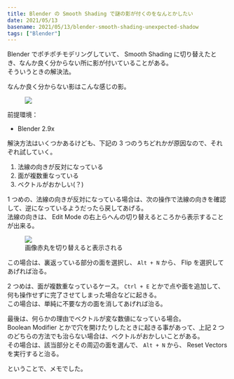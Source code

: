 ```yaml
---
title: Blender の Smooth Shading で謎の影が付くのをなんとかしたい
date: 2021/05/13
basename: 2021/05/13/blender-smooth-shading-unexpected-shadow
tags: ["Blender"]
---
```


Blender でポチポチモデリングしていて、 Smooth Shading に切り替えたとき、なんか良く分からない所に影が付いていることがある。  
そういうときの解決法。

なんか良く分からない影はこんな感じの影。

<figure class="figure-image figure-image-fotolife">
  <img src="https://assets.natsuneko.blog/images/20210513/20210513074237.png" />
</figure>

前提環境：

- Blender 2.9x

解決方法はいくつかあるけども、下記の 3 つのうちどれかが原因なので、それぞれ試していく。

1.  法線の向きが反対になっている
2.  面が複数重なっている
3.  ベクトルがおかしい(？)

1 つめの、法線の向きが反対になっている場合は、次の操作で法線の向きを確認して、逆になっているようだったら戻してあげる。  
法線の向きは、 Edit Mode の右上らへんの切り替えるところから表示することが出来る。

<figure>
  <img src="https://assets.natsuneko.blog/images/20210513/20210513074340.png" />
  <figcaption>画像赤丸を切り替えると表示される</figcaption>
</figure>

この場合は、裏返っている部分の面を選択し、 `Alt + N` から、 Flip を選択してあげれば治る。

2 つめは、面が複数重なっているケース。 `Ctrl + E` とかで点や面を追加して、何も操作せずに完了させてしまった場合などに起きる。  
この場合は、単純に不要な方の面を消してあげれば治る。

最後は、何らかの理由でベクトルが変な数値になっている場合。  
Boolean Modifier とかで穴を開けたりしたときに起きる事があって、上記 2 つのどちらの方法でも治らない場合は、ベクトルがおかしいことがある。  
その場合は、該当部分とその周辺の面を選んで、 `Alt + N` から、 Reset Vectors を実行すると治る。

ということで、メモでした。

